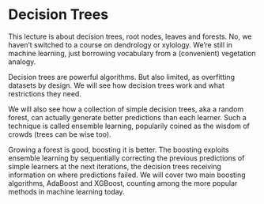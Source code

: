# Decision Trees

This lecture is about decision trees, root nodes, leaves and forests. No, we haven’t switched to a course on dendrology or xylology. We’re still in machine learning, just borrowing vocabulary from a (convenient) vegetation analogy.

Decision trees are powerful algorithms. But also limited, as overfitting datasets by design. We will see how decision trees work and what restrictions they need.

We will also see how a collection of simple decision trees, aka a random forest, can actually generate better predictions than each learner. Such a technique is called ensemble learning, popularily coined as the wisdom of crowds (trees can be wise too).

Growing a forest is good, boosting it is better. The boosting exploits ensemble learning by sequentially correcting the previous predictions of simple learners at the next iterations, the decision trees receiving information on where predictions failed. We will cover two main boosting algorithms, AdaBoost and XGBoost, counting among the more popular methods in machine learning today.